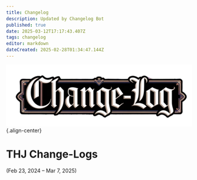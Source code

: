 ```yaml
---
title: Changelog
description: Updated by Changelog Bot
published: true
date: 2025-03-12T17:17:43.407Z
tags: changelog
editor: markdown
dateCreated: 2025-02-28T01:34:47.144Z
---
```


![change-logs.webp](/change-logs.webp){.align-center}
# THJ Change-Logs
(Feb 23, 2024 – Mar 7, 2025)


